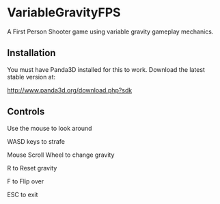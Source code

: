 VariableGravityFPS
==================

A First Person Shooter game using variable gravity gameplay mechanics.

Installation
-------
You must have Panda3D installed for this to work. Download the latest stable version at:

http://www.panda3d.org/download.php?sdk

Controls
--------
Use the mouse to look around

WASD keys to strafe

Mouse Scroll Wheel to change gravity

R to Reset gravity

F to Flip over

ESC to exit
